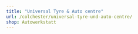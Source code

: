 ```yaml
---
title: "Universal Tyre & Auto centre"
url: /colchester/universal-tyre-und-auto-centre/
shop: Autowerkstatt
---
```

